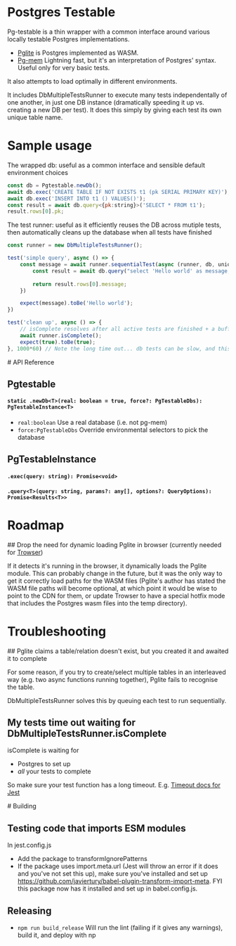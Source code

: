 # Postgres Testable

Pg-testable is a thin wrapper with a common interface around various locally testable Postgres implementations.
- [Pglite](https://www.npmjs.com/package/@electric-sql/pglite) is Postgres implemented as WASM. 
- [Pg-mem](https://www.npmjs.com/package/pg-mem) Lightning fast, but it's an interpretation of Postgres' syntax. Useful only for very basic tests. 

It also attempts to load optimally in different environments. 

It includes DbMultipleTestsRunner to execute many tests independentally of one another, in just one DB instance (dramatically speeding it up vs. creating a new DB per test). It does this simply by giving each test its own unique table name.

# Sample usage

The wrapped db: useful as a common interface and sensible default environment choices

```javascript
const db = Pgtestable.newDb();
await db.exec('CREATE TABLE IF NOT EXISTS t1 (pk SERIAL PRIMARY KEY)');
await db.exec('INSERT INTO t1 () VALUES()');
const result = await db.query<{pk:string}>('SELECT * FROM t1');
result.rows[0].pk;
```

The test runner: useful as it efficiently reuses the DB across mutiple tests, then automatically cleans up the database when all tests have finished


```javascript
const runner = new DbMultipleTestsRunner();

test('simple query', async () => {
    const message = await runner.sequentialTest(async (runner, db, uniqueTableName) => {
        const result = await db.query("select 'Hello world' as message;");
        
        return result.rows[0].message;
    })

    expect(message).toBe('Hello world');
})

test('clean up', async () => {
    // isComplete resolves after all active tests are finished + a buffer (to prove no other tests want to start)
    await runner.isComplete();
    expect(true).toBe(true);
}, 1000*60) // Note the long time out... db tests can be slow, and this waits for all of them 
```



# API Reference

## Pgtestable

#### `static .newDb<T>(real: boolean = true, force?: PgTestableDbs): PgTestableInstance<T>`

-   `real:boolean`
    Use a real database (i.e. not pg-mem)
-   `force:PgTestableDbs`
    Override environmental selectors to pick the database

## PgTestableInstance

#### `.exec(query: string): Promise<void>`

#### `.query<T>(query: string, params?: any[], options?: QueryOptions): Promise<Results<T>>`


# Roadmap

## Drop the need for dynamic loading Pglite in browser (currently needed for [Trowser](https://www.npmjs.com/package/@andyrmitchell/trowser))

If it detects it's running in the browser, it dynamically loads the Pglite module. This can probably change in the future, but it was the only way to get it correctly load paths for the WASM files (Pglite's author has stated the WASM file paths will become optional, at which point it would be wise to point to the CDN for them, or update Trowser to have a special hotfix mode that includes the Postgres wasm files into the temp directory).

# Troubleshooting

## Pglite claims a table/relation doesn't exist, but you created it and awaited it to complete

For some reason, if you try to create/select multiple tables in an interleaved way (e.g. two async functions running together), Pglite fails to recognise the table. 

DbMultipleTestsRunner solves this by queuing each test to run sequentially. 

## My tests time out waiting for DbMultipleTestsRunner.isComplete

isComplete is waiting for 
- Postgres to set up
- _all_ your tests to complete 

So make sure your test function has a long timeout. E.g. [Timeout docs for Jest](https://jestjs.io/docs/api#testname-fn-timeout)

# Building 

## Testing code that imports ESM modules

In jest.config.js
- Add the package to transformIgnorePatterns
- If the package uses import.meta.url (Jest will throw an error if it does and you've not set this up), make sure you've installed and set up https://github.com/javiertury/babel-plugin-transform-import-meta. FYI this package now has it installed and set up in babel.config.js. 

## Releasing 

- `npm run build_release` Will run the lint (failing if it gives any warnings), build it, and deploy with np
